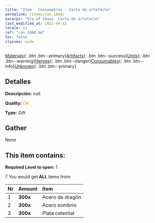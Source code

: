 ```yaml
---
title: "Item - Consumables - Carta de artefacto"
permalink: /Items/con_1868/
excerpt: "Era of Chaos  Carta de artefacto"
last_modified_at: 2021-04-12
locale: es
ref: "con_1868.md"
toc: false
classes: wide
---
```

 [Materials](/es/Items/){: .btn .btn--primary}[Artifacts](/es/Items/Artifacts/){: .btn .btn--success}[Units](/es/Items/Units/){: .btn .btn--warning}[Heroes](/es/Items/Heroes/){: .btn .btn--danger}[Consumables](/es/Items/Consumables/){: .btn .btn--info}[Unknown](/es/Items/Unknown/){: .btn .btn--primary}

## Detalles
 **Descripción:** null

 **Quality:** <span style="color: #FF8C00">OK</span>

 **Type:** Gift

## Gather

  None

## This item contains:

 **Required Level to open:** 1

 7 You would get **ALL** items  from:

  | Nr | Amount |     Item    |
  |:---|:-------|:------------|
  | 1 |  **300x** | Acero de dragón |  | 
  | 2 |  **300x** | Acero sombrío |  | 
  | 3 |  **300x** | Plata celestial |  | 
